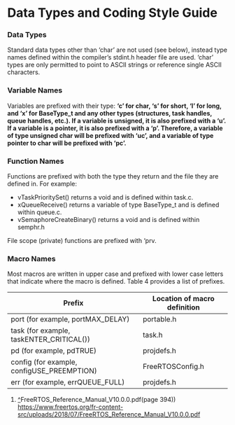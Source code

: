 # Data Types and Coding Style Guide

### Data Types

Standard data types other than ‘char’ are not used (see below), instead type names defined within the  compiler’s stdint.h header file are used. ‘char’ types are only  permitted to point to ASCII strings or reference single ASCII  characters.

### Variable Names

Variables are prefixed with their type: **‘c’ for char, ‘s’ for short, ‘l’ for long, and ‘x’ for BaseType_t and any  other types (structures, task handles, queue handles, etc.). If a  variable is unsigned, it is also prefixed with a ‘u’. If a variable is a pointer, it is also prefixed with a ‘p’. Therefore, a variable of type  unsigned char will be prefixed with ‘uc’, and a variable of type pointer to char will be prefixed with ‘pc’.**

### Function Names

Functions are prefixed with both the type they return and the file they are defined in. For example:

- vTaskPrioritySet() returns a void and is defined within task.c.
- xQueueReceive() returns a variable of type BaseType_t and is defined within queue.c.
- vSemaphoreCreateBinary() returns a void and is defined within semphr.h

File scope (private) functions are prefixed with ‘prv.

### Macro Names

Most macros are written in upper case and prefixed with lower case letters  that indicate where the macro is defined. Table 4 provides a list of  prefixes.

| Prefix                                     | Location of macro definition |
| ------------------------------------------ | ---------------------------- |
| port (for example, portMAX_DELAY)          | portable.h                   |
| task (for example, taskENTER_CRITICAL())   | task.h                       |
| pd (for example, pdTRUE)                   | projdefs.h                   |
| config (for example, configUSE_PREEMPTION) | FreeRTOSConfig.h             |
| err (for example, errQUEUE_FULL)           | projdefs.h                   |

1. [^](https://zhuanlan.zhihu.com/p/480328008#ref_1_0)FreeRTOS_Reference_Manual_V10.0.0.pdf(page 394)) https://www.freertos.org/fr-content-src/uploads/2018/07/FreeRTOS_Reference_Manual_V10.0.0.pdf
